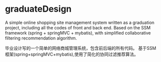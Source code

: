# graduateDesign
A simple online shopping site management system written as a graduation project, including all the codes of front and back end.
Based on the SSM framework (spring + springMVC + mybatis), with simplified collaborative filtering recommendation algorithm.

毕业设计写的一个简单的网络商城管理系统，包含前后端的所有代码。
基于SSM框架(spring+springMVC+mybatis),使用了简化的协同过滤推荐算法。

